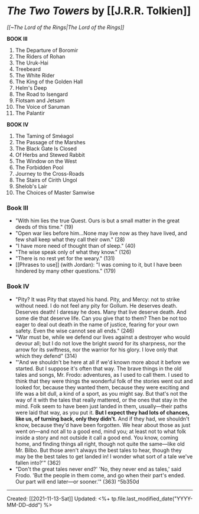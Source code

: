 
# *The Two Towers* by [[J.R.R. Tolkien]]
*[[~The Lord of the Rings|The Lord of the Rings]]*

**BOOK III**

1. The Departure of Boromir
2. The Riders of Rohan
3. The Uruk-Hai
4. Treebeard
5. The White Rider
6. The King of the Golden Hall
7. Helm's Deep
8. The Road to Isengard
9. Flotsam and Jetsam
10. The Voice of Saruman
11. The Palantir


**BOOK IV**

1. The Taming of Sméagol
2. The Passage of the Marshes
3. The Black Gate Is Closed
4. Of Herbs and Stewed Rabbit
5. The Window on the West
6. The Forbidden Pool
7. Journey to the Cross-Roads
8. The Stairs of Cirith Ungol
9. Shelob's Lair
10. The Choices of Master Samwise



### Book III
- "With him lies the true Quest. Ours is but a small matter in the great deeds of this time." (19)
- "Open war lies before him...None may live now as they have lived, and few shall keep what they call their own." (28)
- "I have more need of thought than of sleep." (40)
- "The wise speak only of what they know." (126)
- "There is no rest yet for the weary." (131)
- [[Phrases to use]] (with Jordan): "I was coming to it, but I have been hindered by many other questions." (179)

### Book IV
- "Pity? It was Pity that stayed his hand. Pity, and Mercy: not to strike without need. I do not feel any pity for Gollum. He deserves death. Deserves death! I daresay he does. Many that live deserve death. And some die that deserve life. Can you give that to them? Then be not too eager to deal out death in the name of justice, fearing for your own safety. Even the wise cannot see all ends." (246)
- "War must be, while we defend our lives against a destroyer who would devour all; but I do not love the bright sword for its sharpness, nor the arrow for its swiftness, nor the warrior for his glory. I love only that which they defend" (314)
- "'And we shouldn't be here at all if we'd known more about it before we started. But I suppose it's often that way. The brave things in the old tales and songs, Mr. Frodo: adventures, as I used to call them. I used to think that they were things the wonderful folk of the stories went out and looked for, because they wanted them, because they were exciting and life was a bit dull, a kind of a sport, as you might say. But that's not the way of it with the tales that really mattered, or the ones that stay in the mind. Folk seem to have been just landed in them, usually—their paths were laid that way, as you put it. **But I expect they had lots of chances, like us, of turning back, only they didn't.** And if they had, we shouldn't know, because they'd have been forgotten. We hear about those as just went on—and not all to a good end, mind you; at least not to what folk inside a story and not outside it call a good end. You know, coming home, and finding things all right, though not quite the same—like old Mr. Bilbo. But those aren't always the best tales to hear, though they may be the best tales to get landed in! I wonder what sort of a tale we've fallen into?'" (362)
- "Don't the great tales never end?' 'No, they never end as tales,' said Frodo. 'But the people in them come, and go when their part's ended. Our part will end later—or sooner.'" (363) ^5b350d

---
Created: [[2021-11-13-Sat]]
Updated: <%+ tp.file.last_modified_date("YYYY-MM-DD-ddd") %>
